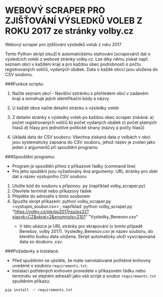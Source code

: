 # WEBOVÝ SCRAPER PRO ZJIŠŤOVÁNÍ VÝSLEDKŮ VOLEB Z ROKU 2017 ze stránky volby.cz

Webový scraper pro zjišťování výsledků volub z roku 2017

Tento Python skript slouží k automatickému stahování (scrapování) dat o výsledcích voleb z webové stránky volby.cz. Lze díky němu získat např. seznam obcí v každém kraji a pro každou obec podrobnosti o počtu registrovaných voličů, vydaných obálek. Data o každé obcci jsou uložena do CSV souboru.

###Funkce scriptu:
1) Načte seznam obcí - Navštíví sstránku s přehledem obcí v zadaném kraji a extrahuje jejich identifikační kódy a názvy
2) U každé obce načte detailní stránku s výsledky voleb
3) Z detailní stránky s výsledky voleb po každou obec scraper získává: a) počet registrovaných voličů
                                                                       b) počet vydaných obálek
                                                                       c) počet platných hlasů
                                                                       d) hlasy pro jednotlivé politické strany (názvy a počty hlasů)

4) Ukládá data do CSV souboru: Všechna získaná data o volbách v obci jsou systematicky zapsána do CSV souboru, jehož název je zvolen jako jeden z argumentů při spouštění programu

###Spouštění programu:
- Program je spouštěn přímo z příkazové řádky (command line)
- Pro jeho spuštění jsou vyžadovány dva argumenty: URL stránky pro sběr dat a název výstupního CSV souboru
1) Uložte kód do souboru s příponou .py (například volby_scraper.py)
2) Otevřete terminál nebo příkazový řádek
3) Přejděte do adresáře s tímto souborem
4) Spusťte skript příkazem: python volby_scraper.py <URL> <vystupni_soubor.csv> ; například: python volby_scraper.py "https://volby.cz/pls/ps2017nss/ps32?xjazyk=CZ&xkraj=2&xnumnuts=2101" "Vysledky_Benesov.csv"
   - V této ukázce je URL stránky pro skrapování (v tomto případě Benešov, volby 2017). Vysledky_Benesov.csv je název souboru, do kterého budou data uložena. Skript automaticky uloží vyscrapovaná data so douboru .csv.

###Požadavky a instalace:
- Před spuštěním se ujistěte, že máte nainstalované potřebné knihovny uvedené v souboru `requirements.txt`.
- Instalaci potřebných knihoven provedete v příkazovém řádku nebo terminálu ve stejném adresáři jako váš script a soubor `requirements.txt` spuštěním příkazu:
```bash
pip install -r requirements.txt

